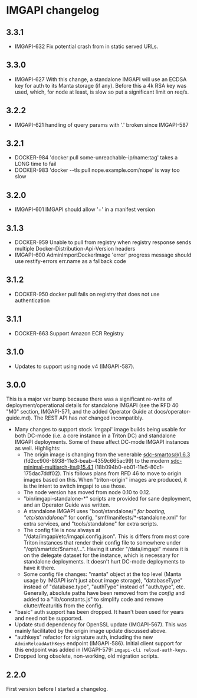 # IMGAPI changelog

## 3.3.1

- IMGAPI-632 Fix potential crash from in static served URLs.

## 3.3.0

- IMGAPI-627 With this change, a standalone IMGAPI will use an ECDSA key for
  auth to its Manta storage (if any). Before this a 4k RSA key was used, which,
  for node at least, is slow so put a significant limit on req/s.

## 3.2.2

- IMGAPI-621 handling of query params with '.' broken since IMGAPI-587

## 3.2.1

- DOCKER-984 'docker pull some-unreachable-ip/name:tag' takes a LONG time to fail
- DOCKER-983 'docker --tls pull nope.example.com/nope' is way too slow

## 3.2.0

- IMGAPI-601 IMGAPI should allow '+' in a manifest version

## 3.1.3

- DOCKER-959 Unable to pull from registry when registry response sends multiple
  Docker-Distribution-Api-Version headers
- IMGAPI-600 AdminImportDockerImage 'error' progress message should use
  restify-errors err.name as a fallback code

## 3.1.2

- DOCKER-950 docker pull fails on registry that does not use authentication

## 3.1.1

- DOCKER-663 Support Amazon ECR Registry

## 3.1.0

- Updates to support using node v4 (IMGAPI-587).

## 3.0.0

This is a major ver bump because there was a significant re-write of
deployment/operational details for standalone IMGAPI (see the RFD 40 "M0"
section, IMGAPI-571, and the added Operator Guide at docs/operator-guide.md).
The REST API has *not* changed incompatibly.

- Many changes to support stock 'imgapi' image builds being usable for
  both DC-mode (i.e. a core instance in a Triton DC) and standalone
  IMGAPI deployments. Some of these affect DC-mode IMGAPI instances as
  well. Highlights:
    - The origin image is changing from the venerable sdc-smartos@1.6.3
      (fd2cc906-8938-11e3-beab-4359c665ac99) to the modern
      sdc-minimal-multiarch-lts@15.4.1 (18b094b0-eb01-11e5-80c1-175dac7ddf02).
      This follows plans from RFD 46 to move to origin images based on
      this. When "triton-origin" images are produced, it is the intent
      to switch imgapi to use those.
    - The node version has moved from node 0.10 to 0.12.
    - "bin/imgapi-standalone-*" scripts are provided for sane deployment,
      and an Operator Guide was written.
    - A standalone IMGAPI uses "boot/standalone/*" for booting,
      "etc/standalone/*" for config, "smf/manifests/*-standalone.xml" for extra
      services, and "tools/standalone" for extra scripts.
    - The config file is now always at "/data/imgapi/etc/imgapi.config.json".
      This is differs from most core Triton instances that render their
      config file to somewhere under "/opt/smartdc/$name/...". Having
      it under "/data/imgapi" means it is on the delegate dataset
      for the instance, which is necessary for standalone deployments.
      It doesn't hurt DC-mode deployments to have it there.
    - Some config file changes: "manta" object at the top level (Manta
      usage by IMGAPI isn't just about image storage), "databaseType"
      instead of "database.type", "authType" instead of "auth.type",
      etc. Generally, absolute paths have been removed from the *config*
      and added to a "lib/constants.js" to simplify code and remove
      clutter/featuritis from the config.
- "basic" auth support has been dropped. It hasn't been used for years
  and need not be supported.
- Update stud dependency for OpenSSL update (IMGAPI-567). This was mainly
  facilitated by the origin image update discussed above.
- "authkeys" refactor for signature auth, including the new `AdminReloadAuthKeys`
  endpoint (IMGAPI-586). Initial client support for this endpoint was added
  in IMGAPI-579: `imgapi-cli reload-auth-keys`.
- Dropped long obsolete, non-working, old migration scripts.


## 2.2.0

First version before I started a changelog.
